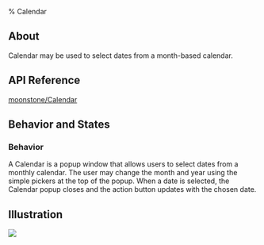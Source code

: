 ﻿% Calendar

## About

Calendar may be used to select dates from a month-based calendar.

## API Reference

[moonstone/Calendar]($api/#/kind/moonstone/Calendar)

## Behavior and States

### Behavior

A Calendar is a popup window that allows users to select dates from a monthly
calendar.  The user may change the month and year using the simple pickers at
the top of the popup.  When a date is selected, the Calendar popup closes and
the action button updates with the chosen date.

## Illustration

![](../../assets/dg-controls-calendar.png)

